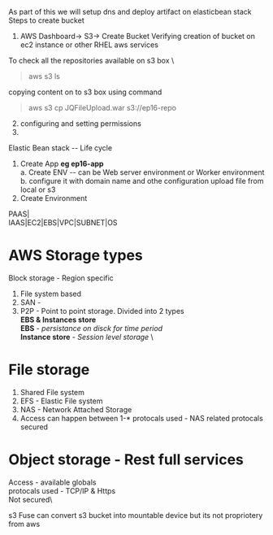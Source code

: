 As part of this we will setup dns and deploy artifact on elasticbean stack
Steps to create bucket
 1. AWS Dashboard-> S3-> Create Bucket
  Verifying creation of bucket on ec2 instance or other RHEL aws services
  
  To check all the repositories available on s3 box \
  > aws s3 ls
  
  copying content on to s3 box using command
  > aws s3 cp JQFileUpload.war s3://ep16-repo   
 
 
 2. configuring and setting permissions
 3. 
 
 
 
 Elastic Bean stack -- Life cycle
 1. Create App **eg ep16-app**\
    a. Create ENV -- can be Web server environment or Worker environment\
    b. configure it with domain name and othe configuration upload file from local or s3
 2. Create Environment
 
 
 
 PAAS| \
 IAAS|EC2|EBS|VPC|SUBNET|OS
 
 
 # AWS Storage types
 Block storage - Region specific
 1. File system based
 2. SAN - 
 3. P2P - Point to point storage.
 Divided into 2 types\
 **EBS & Instances store**\
 **EBS** - *persistance on disck for time period* \
 **Instance store** - *Session level storage* \
 
 # File storage
 1. Shared File system
 2. EFS - Elastic File system
 3. NAS - Network Attached Storage
 4. Access can happen between 1-*
 protocals used - NAS related protocals\
 secured
 
 # Object storage - Rest full services
 Access - available globals\
 protocals used - TCP/IP & Https \
 Not secured\
 
 s3 Fuse can convert s3 bucket into mountable device but its not propriotery from aws
 
 
